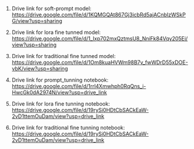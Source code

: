 1. Drive link for soft-prompt model: https://drive.google.com/file/d/1KQMGQAt867Gj3icbRd5ajACnbIzWSkPG/view?usp=sharing

2. Drive link for lora fine tunned model: https://drive.google.com/file/d/1_Ixp702mxQztmsU8_NniFk84Vqy205Ei/view?usp=sharing

3. Drive link for traditional fine tunned model: https://drive.google.com/file/d/1Om8kuaHVWm98B7v_fwWDrD55xDOE-vbK/view?usp=sharing

4. Drive link for prompt_tunning notebook: https://drive.google.com/file/d/1rrl4Xmwhph0RqQns_i-HwcGk0dA2974N/view?usp=drive_link

5. Drive link for lora fine tunning notebook: https://drive.google.com/file/d/19rySi0HDtCbSACkEaW-2vD1ttemOuDam/view?usp=drive_link

6. Drive link for traditional fine tunning notebook: https://drive.google.com/file/d/19rySi0HDtCbSACkEaW-2vD1ttemOuDam/view?usp=drive_link
